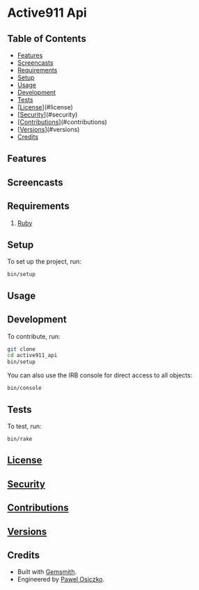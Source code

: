 # Active911 Api

<!-- Tocer[start]: Auto-generated, don't remove. -->

## Table of Contents

  - [Features](#features)
  - [Screencasts](#screencasts)
  - [Requirements](#requirements)
  - [Setup](#setup)
  - [Usage](#usage)
  - [Development](#development)
  - [Tests](#tests)
  - [[License]()](#license)
  - [[Security]()](#security)
  - [[Contributions]()](#contributions)
  - [[Versions]()](#versions)
  - [Credits](#credits)

<!-- Tocer[finish]: Auto-generated, don't remove. -->

## Features

## Screencasts

## Requirements

1. [Ruby](https://www.ruby-lang.org)

## Setup

To set up the project, run:

    bin/setup

## Usage

## Development

To contribute, run:

``` bash
git clone 
cd active911_api
bin/setup
```

You can also use the IRB console for direct access to all objects:

    bin/console

## Tests

To test, run:

    bin/rake

## [License]()

## [Security]()

## [Contributions]()

## [Versions]()

## Credits

- Built with [Gemsmith](https://www.alchemists.io/projects/gemsmith).
- Engineered by [Pawel Osiczko](https://tetrapyloctomy.org).
